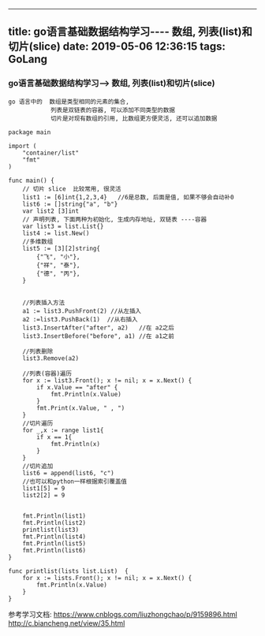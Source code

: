 
---
title: go语言基础数据结构学习---- 数组, 列表(list)和切片(slice)
date: 2019-05-06 12:36:15
tags: GoLang
---


### go语言基础数据结构学习--> 数组, 列表(list)和切片(slice)
    go 语言中的  数组是类型相同的元素的集合, 
                列表是双链表的容器, 可以添加不同类型的数据
                切片是对现有数组的引用, 比数组更方便灵活, 还可以追加数据

```
package main

import (
    "container/list"
    "fmt"
)

func main() {
    // 切片 slice  比较常用, 很灵活
    list1 := [6]int{1,2,3,4}   //6是总数, 后面是值, 如果不够会自动补0
    list6 := []string{"a", "b"}
    var list2 [3]int
    // 声明列表, 下面两种为初始化, 生成内存地址, 双链表 ----容器
    var list3 = list.List{}
    list4 := list.New()
    //多维数组
    list5 := [3][2]string{
        {"飞", "小"},
        {"祥", "泰"},
        {"德", "丙"},
    }


    //列表插入方法
    a1 := list3.PushFront(2) //从左插入
    a2 :=list3.PushBack(1)  //从右插入
    list3.InsertAfter("after", a2)   //在 a2之后
    list3.InsertBefore("before", a1) //在 a1之前

    //列表删除
    list3.Remove(a2)

    //列表(容器)遍历
    for x := list3.Front(); x != nil; x = x.Next() {
        if x.Value == "after" {
            fmt.Println(x.Value)
        }
        fmt.Print(x.Value, " , ")
    }
    //切片遍历
    for _,x := range list1{
        if x == 1{
            fmt.Println(x)
        }
    }
    //切片追加
    list6 = append(list6, "c")
    //也可以和python一样根据索引覆盖值
    list1[5] = 9
    list2[2] = 9

    
    fmt.Println(list1)
    fmt.Println(list2)
    printlist(list3)
    fmt.Println(list4)
    fmt.Println(list5)
    fmt.Println(list6)
}

func printlist(lists list.List)  {
    for x := lists.Front(); x != nil; x = x.Next() {
        fmt.Println(x.Value)
    }
}
```

参考学习文档:
    https://www.cnblogs.com/liuzhongchao/p/9159896.html
    http://c.biancheng.net/view/35.html

    